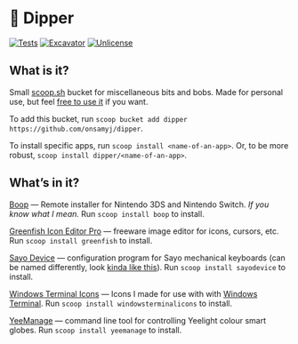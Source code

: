 # 🥣 Dipper

<!--

  ↑ ↑
=(o o)=
(") (")

-->

[![Tests](https://github.com/onsamyj/dipper/actions/workflows/ci.yml/badge.svg)](https://github.com/onsamyj/dipper/actions/workflows/ci.yml) [![Excavator](https://github.com/onsamyj/dipper/actions/workflows/excavator.yml/badge.svg)](https://github.com/onsamyj/dipper/actions/workflows/excavator.yml) [![Unlicense](https://img.shields.io/badge/Unlicense-Public_Domain-informational?logo=unlicense)](https://unlicense.org/)

## What is it?

Small [scoop.sh](https://scoop.sh/) bucket for miscellaneous bits and bobs. Made for personal use, but feel [free to use it](https://unlicense.org/) if you want.

To add this bucket, run `scoop bucket add dipper https://github.com/onsamyj/dipper`.

To install specific apps, run `scoop install <name-of-an-app>`. Or, to be more robust, `scoop install dipper/<name-of-an-app>`.

## What’s in it?

[Boop](https://github.com/miltoncandelero/Boop) — Remote installer for Nintendo 3DS and Nintendo Switch. *If you know what I mean.* Run `scoop install boop` to install.

<!-- [Espanso](https://espanso.org) — text expander. It is in official buckets, but, for some reason, not the latest version. Until they fix that, this is it. Run `scoop install dipper/espanso` to install. Using `dipper/espanso` means that would be installed version from this bucket specifically. -->

[Greenfish Icon Editor Pro](http://greenfishsoftware.org/gfie.php) — freeware image editor for icons, cursors, etc. Run `scoop install greenfish` to install.

[Sayo Device](https://sayodevice.com/help/std/en/web-device/) — configuration program for Sayo mechanical keyboards (can be named differently, look [kinda like this](https://i.imgur.com/pok4pys.png)). Run `scoop install sayodevice` to install.

[Windows Terminal Icons](https://github.com/onsamyj/WindowsTerminalIcons) — Icons I made for use with with [Windows Terminal](https://github.com/microsoft/terminal). Run `scoop install windowsterminalicons` to install.

[YeeManage](https://github.com/mdjx/YeeManage) — command line tool for controlling Yeelight colour smart globes. Run `scoop install yeemanage` to install.

